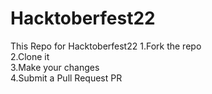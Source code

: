 # Hacktoberfest22
This Repo for Hacktoberfest22 
1.Fork the repo  
2.Clone it  
3.Make your changes  
4.Submit a Pull Request PR  

